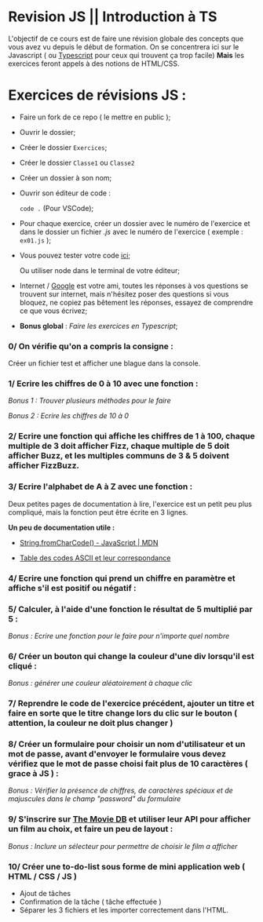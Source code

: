 # Revision JS || Introduction à TS 

L'objectif de ce cours est de faire une révision globale des concepts que vous avez vu depuis le début de formation. 
On se concentrera ici sur le Javascript ( ou [Typescript](https://www.typescriptlang.org/) pour ceux qui trouvent ça trop facile) **Mais** les exercices feront appels à des notions de HTML/CSS. 

# Exercices de révisions JS :

- Faire un fork de ce repo ( le mettre en public );
  
- Ouvrir le dossier;
  
- Créer le dossier `Exercices`;

- Créer le dossier `Classe1` ou `Classe2`  
  
- Créer un dossier à son nom;
  
- Ouvrir son éditeur de code :
  
  `code .` (Pour VSCode);
  
- Pour chaque exercice, créer un dossier avec le numéro de l'exercice et dans le dossier un fichier *.js* avec le numéro de l'exercice ( exemple : `ex01.js` );
  
- Vous pouvez tester votre code [ici](https://www.jsplayground.dev/);
  
  Ou utiliser node dans le terminal de votre éditeur;
  
- Internet / [Google](https://www.google.com) est votre ami, toutes les réponses à vos questions se trouvent sur internet, mais n'hésitez poser des questions si vous bloquez, ne copiez pas bêtement les réponses, essayez de comprendre ce que vous écrivez;

- **Bonus global** : *Faire les exercices en Typescript*;
  

### 0/ On vérifie qu'on a compris la consigne :

Créer un fichier test et afficher une blague dans la console.

### 1/ Ecrire les chiffres de 0 à 10 avec une fonction :

*Bonus 1 : Trouver plusieurs méthodes pour le faire*

*Bonus 2 : Ecrire les chiffres de 10 à 0*

### 2/ Ecrire une fonction qui affiche les chiffres de 1 à 100, chaque multiple de 3 doit afficher Fizz, chaque multiple de 5 doit afficher Buzz, et les multiples communs de 3 & 5 doivent afficher FizzBuzz.

### 3/ Ecrire l'alphabet de A à Z avec une fonction :

Deux petites pages de documentation à lire, l'exercice est un petit peu plus compliqué, mais la fonction peut être écrite en 3 lignes.

**Un peu de documentation utile :**
- [String.fromCharCode() - JavaScript | MDN](https://developer.mozilla.org/fr/docs/Web/JavaScript/Reference/Global_Objects/String/fromCharCode)
  
- [Table des codes ASCII et leur correspondance](https://www.purebasic.com/french/documentation/reference/ascii.html)
  

### 4/ Ecrire une fonction qui prend un chiffre en paramètre et affiche s'il est positif ou négatif :

### 5/ Calculer, à l'aide d'une fonction le résultat de 5 multiplié par 5 : 

*Bonus : Ecrire une fonction pour le faire pour n'importe quel nombre*

### 6/ Créer un bouton qui change la couleur d'une div lorsqu'il est cliqué :

*Bonus : générer une couleur aléatoirement à chaque clic*

### 7/ Reprendre le code de l'exercice précédent, ajouter un titre et faire en sorte que le titre change lors du clic sur le bouton ( attention, la couleur ne doit plus changer )

### 8/ Créer un formulaire pour choisir un nom d'utilisateur et un mot de passe, avant d'envoyer le formulaire vous devez vérifiez que le mot de passe choisi fait plus de 10 caractères ( grace à JS ) :

*Bonus : Vérifier la présence de chiffres, de caractères spéciaux et de majuscules dans le champ "password" du formulaire* 

### 9/ S'inscrire sur [The Movie DB](https://developer.themoviedb.org/docs/getting-started) et utiliser leur API pour afficher un film au choix, et faire un peu de layout :

*Bonus : Inclure un sélecteur pour permettre de choisir le film a afficher*

### 10/ Créer une to-do-list sous forme de mini application web ( HTML / CSS / JS )

- Ajout de tâches
- Confirmation de la tâche ( tâche effectuée )
- Séparer les 3 fichiers et les importer correctement dans l'HTML. 